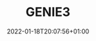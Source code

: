 ---
title: "GENIE3"
description: ""
lead: ""
date: 2022-01-18T20:07:56+01:00
lastmod: 2022-01-18T20:07:56+01:00
draft: false
images: []
menu:
  docs:
    parent: "farrell"
    identifier: "genie"
weight: 500
toc: true
---